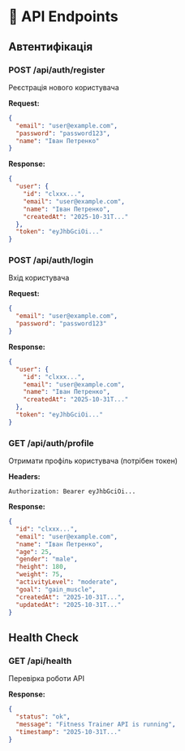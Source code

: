 # 📡 API Endpoints

## Автентифікація

### POST /api/auth/register
Реєстрація нового користувача

**Request:**
```json
{
  "email": "user@example.com",
  "password": "password123",
  "name": "Іван Петренко"
}
```

**Response:**
```json
{
  "user": {
    "id": "clxxx...",
    "email": "user@example.com",
    "name": "Іван Петренко",
    "createdAt": "2025-10-31T..."
  },
  "token": "eyJhbGciOi..."
}
```

### POST /api/auth/login
Вхід користувача

**Request:**
```json
{
  "email": "user@example.com",
  "password": "password123"
}
```

**Response:**
```json
{
  "user": {
    "id": "clxxx...",
    "email": "user@example.com",
    "name": "Іван Петренко",
    "createdAt": "2025-10-31T..."
  },
  "token": "eyJhbGciOi..."
}
```

### GET /api/auth/profile
Отримати профіль користувача (потрібен токен)

**Headers:**
```
Authorization: Bearer eyJhbGciOi...
```

**Response:**
```json
{
  "id": "clxxx...",
  "email": "user@example.com",
  "name": "Іван Петренко",
  "age": 25,
  "gender": "male",
  "height": 180,
  "weight": 75,
  "activityLevel": "moderate",
  "goal": "gain_muscle",
  "createdAt": "2025-10-31T...",
  "updatedAt": "2025-10-31T..."
}
```

## Health Check

### GET /api/health
Перевірка роботи API

**Response:**
```json
{
  "status": "ok",
  "message": "Fitness Trainer API is running",
  "timestamp": "2025-10-31T..."
}
```


